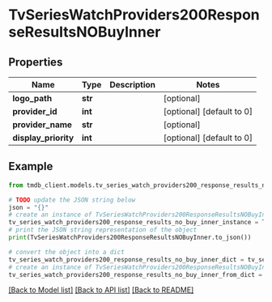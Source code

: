 # TvSeriesWatchProviders200ResponseResultsNOBuyInner


## Properties

Name | Type | Description | Notes
------------ | ------------- | ------------- | -------------
**logo_path** | **str** |  | [optional] 
**provider_id** | **int** |  | [optional] [default to 0]
**provider_name** | **str** |  | [optional] 
**display_priority** | **int** |  | [optional] [default to 0]

## Example

```python
from tmdb_client.models.tv_series_watch_providers200_response_results_no_buy_inner import TvSeriesWatchProviders200ResponseResultsNOBuyInner

# TODO update the JSON string below
json = "{}"
# create an instance of TvSeriesWatchProviders200ResponseResultsNOBuyInner from a JSON string
tv_series_watch_providers200_response_results_no_buy_inner_instance = TvSeriesWatchProviders200ResponseResultsNOBuyInner.from_json(json)
# print the JSON string representation of the object
print(TvSeriesWatchProviders200ResponseResultsNOBuyInner.to_json())

# convert the object into a dict
tv_series_watch_providers200_response_results_no_buy_inner_dict = tv_series_watch_providers200_response_results_no_buy_inner_instance.to_dict()
# create an instance of TvSeriesWatchProviders200ResponseResultsNOBuyInner from a dict
tv_series_watch_providers200_response_results_no_buy_inner_from_dict = TvSeriesWatchProviders200ResponseResultsNOBuyInner.from_dict(tv_series_watch_providers200_response_results_no_buy_inner_dict)
```
[[Back to Model list]](../README.md#documentation-for-models) [[Back to API list]](../README.md#documentation-for-api-endpoints) [[Back to README]](../README.md)


